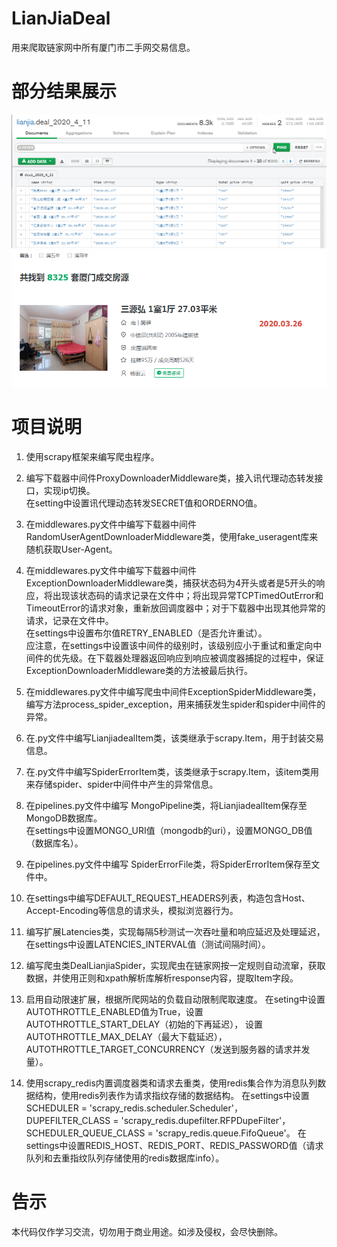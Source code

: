 # LianJiaDeal

用来爬取链家网中所有厦门市二手网交易信息。
# 部分结果展示
![](https://github.com/cyhleo/LianJiaDeal/blob/master/image/lianjia_mongo_result.png)
![](https://github.com/cyhleo/LianJiaDeal/blob/master/image/web_lianjia_deal.png)
# 项目说明
1. 使用scrapy框架来编写爬虫程序。  

2. 编写下载器中间件ProxyDownloaderMiddleware类，接入讯代理动态转发接口，实现ip切换。   
在setting中设置讯代理动态转发SECRET值和ORDERNO值。

3. 在middlewares.py文件中编写下载器中间件RandomUserAgentDownloaderMiddleware类，使用fake_useragent库来随机获取User-Agent。

4. 在middlewares.py文件中编写下载器中间件ExceptionDownloaderMiddleware类，捕获状态码为4开头或者是5开头的响应，将出现该状态码的请求记录在文件中；将出现异常TCPTimedOutError和TimeoutError的请求对象，重新放回调度器中；对于下载器中出现其他异常的请求，记录在文件中。     
在settings中设置布尔值RETRY_ENABLED（是否允许重试）。     
应注意，在settings中设置该中间件的级别时，该级别应小于重试和重定向中间件的优先级。在下载器处理器返回响应到响应被调度器捕捉的过程中，保证ExceptionDownloaderMiddleware类的方法被最后执行。

5. 在middlewares.py文件中编写爬虫中间件ExceptionSpiderMiddleware类，编写方法process_spider_exception，用来捕获发生spider和spider中间件的异常。

6. 在.py文件中编写LianjiadealItem类，该类继承于scrapy.Item，用于封装交易信息。

7. 在.py文件中编写SpiderErrorItem类，该类继承于scrapy.Item，该item类用来存储spider、spider中间件中产生的异常信息。

8. 在pipelines.py文件中编写 MongoPipeline类，将LianjiadealItem保存至MongoDB数据库。     
在settings中设置MONGO_URI值（mongodb的uri），设置MONGO_DB值（数据库名）。

9. 在pipelines.py文件中编写 SpiderErrorFile类，将SpiderErrorItem保存至文件中。 

10. 在settings中编写DEFAULT_REQUEST_HEADERS列表，构造包含Host、Accept-Encoding等信息的请求头，模拟浏览器行为。

11. 编写扩展Latencies类，实现每隔5秒测试一次吞吐量和响应延迟及处理延迟，    
在settings中设置LATENCIES_INTERVAL值（测试间隔时间）。

12. 编写爬虫类DealLianjiaSpider，实现爬虫在链家网按一定规则自动流窜，获取数据，并使用正则和xpath解析库解析response内容，提取Item字段。

13. 启用自动限速扩展，根据所爬网站的负载自动限制爬取速度。    在seting中设置AUTOTHROTTLE_ENABLED值为True，设置AUTOTHROTTLE_START_DELAY（初始的下再延迟）， 设置AUTOTHROTTLE_MAX_DELAY（最大下载延迟），AUTOTHROTTLE_TARGET_CONCURRENCY（发送到服务器的请求并发量）。

14. 使用scrapy_redis内置调度器类和请求去重类，使用redis集合作为消息队列数据结构，使用redis列表作为请求指纹存储的数据结构。    在settings中设置SCHEDULER = 'scrapy_redis.scheduler.Scheduler'，DUPEFILTER_CLASS = 'scrapy_redis.dupefilter.RFPDupeFilter'， SCHEDULER_QUEUE_CLASS = 'scrapy_redis.queue.FifoQueue'。
在settings中设置REDIS_HOST、REDIS_PORT、REDIS_PASSWORD值（请求队列和去重指纹队列存储使用的redis数据库info）。


# 告示
本代码仅作学习交流，切勿用于商业用途。如涉及侵权，会尽快删除。
